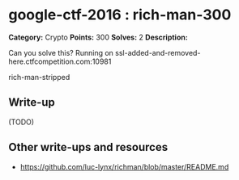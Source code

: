 # google-ctf-2016 : rich-man-300

**Category:** Crypto
**Points:** 300
**Solves:** 2
**Description:**

Can you solve this? Running on ssl-added-and-removed-here.ctfcompetition.com:10981

rich-man-stripped

## Write-up

(TODO)

## Other write-ups and resources

* <https://github.com/luc-lynx/richman/blob/master/README.md>
